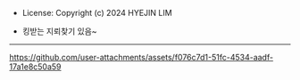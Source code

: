 
- License: Copyright (c) 2024 HYEJIN LIM

- 킹받는 지뢰찾기 있음~
------

https://github.com/user-attachments/assets/f076c7d1-51fc-4534-aadf-17a1e8c50a59

